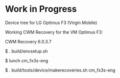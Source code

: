 Work in Progress
================

Device tree for LG Optimus F3 (Virgin Mobile)

Working CWM Recovery for the VM Optimus F3:

CWM Recovery 6.0.3.7

$ . build/envsetup.sh

$ lunch cm_fx3s-eng

$ . build/tools/device/makerecoveries.sh cm_fx3s-eng
